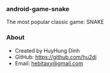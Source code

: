### android-game-snake
The most popular classic game: SNAKE 

### About
- Created by HuyHung Dinh
- GitHub: https://github.com/hu2di
- Email: hebitaxy@gmail.com
